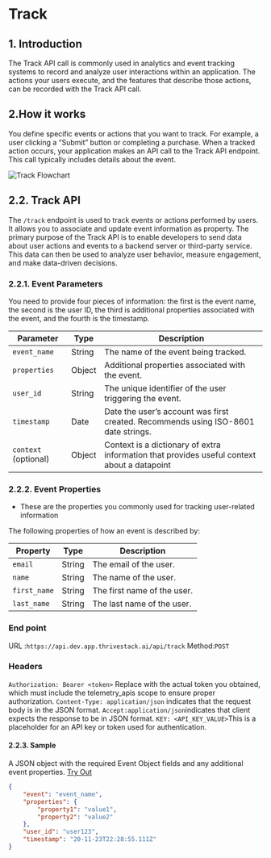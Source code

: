 # Track

## 1. Introduction

The Track API call is commonly used in analytics and event tracking systems to record and analyze user interactions within an application.
The actions your users execute, and the features that describe those actions, can be recorded with the Track API call.

## 2.How it works
You define specific events or actions that you want to track. For example, a user clicking a “Submit” button or completing a purchase. When a tracked action occurs, your application makes an API call to the Track API endpoint. This call typically includes details about the event.

![Track Flowchart](/img/docs/analyze/apis/track-flowchart.png)

## 2.2. Track API

The `/track` endpoint is used to track events or actions performed by users. It allows you to associate and update event information as property.
The primary purpose of the Track API is to enable developers to send data about user actions and events to a backend server or third-party service. This data can then be used to analyze user behavior, measure engagement, and make data-driven decisions.

### 2.2.1. Event Parameters

You need to provide four pieces of information: the first is the event name, the second is the user ID, the third is additional properties associated with the event, and the fourth is the timestamp.

| Parameter     | Type   | Description                                               |
|---------------|--------|-----------------------------------------------------------|
| `event_name`  | String | The name of the event being tracked.                      |
| `properties`  | Object | Additional properties associated with the event.          |
| `user_id`     | String | The unique identifier of the user triggering the event.   |
| `timestamp`   | Date   | Date the user’s account was first created. Recommends using ISO-8601 date strings. |
| `context` (optional) | Object | Context is a dictionary of extra information that provides useful context about a datapoint |

### 2.2.2. Event Properties

- These are the properties you commonly used for tracking user-related information

The following properties of how an event is described by:

| Property     | Type   | Description                 |
|--------------|--------|-----------------------------|
| `email`      | String | The email of the user.      |
| `name`       | String | The name of the user.       |
| `first_name` | String | The first name of the user. |
| `last_name`  | String | The last name of the user.  |

### End point

URL :`https://api.dev.app.thrivestack.ai/api/track`
Method:`POST`

### Headers
`Authorization: Bearer <token>` Replace <token> with the actual token you obtained, which must include the telemetry_apis scope to ensure proper authorization.
`Content-Type: application/json` indicates that the request body is in the JSON format.
`Accept:application/json`indicates that client expects the response to be in JSON format.
`KEY: <API_KEY_VALUE>`This is a placeholder for an API key or token used for authentication.

#### 2.2.3. Sample

A JSON object with the required Event Object fields and any additional event properties. [Try Out](../../../../integrate/public_apis/track)

```json
{
    "event": "event_name",
    "properties": {
        "property1": "value1",
        "property2": "value2"
    },
    "user_id": "user123",
    "timestamp": "20-11-23T22:28:55.111Z"
}
```
